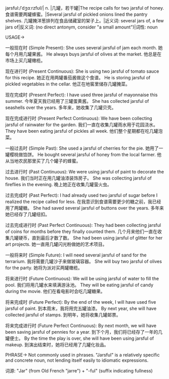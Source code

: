 jarsful:/ˈdʒɑːrzfʊl/| n. |几罐，若干罐|The recipe calls for two jarsful of honey.  食谱需要两罐蜂蜜。|Several jarsful of pickled onions lined the pantry shelves.  几罐腌洋葱排列在食品储藏室的架子上。|近义词: several jars of, a few jars of|反义词: (no direct antonym, consider "a small amount")|词性: noun


USAGE->

一般现在时 (Simple Present):
She uses several jarsful of jam each month. 她每个月用几罐果酱。
He always buys jarsful of olives at the market. 他总是在市场上买几罐橄榄。

现在进行时 (Present Continuous):
She is using two jarsful of  tomato sauce for this recipe.  她正在用两罐番茄酱做这个食谱。
He is storing jarsful of pickled vegetables in the cellar. 他正在地窖里储存几罐腌菜。

现在完成时 (Present Perfect):
I have used three jarsful of mayonnaise this summer.  今年夏天我已经用了三罐蛋黄酱。
She has collected jarsful of seashells over the years. 多年来，她收集了几罐贝壳。

现在完成进行时 (Present Perfect Continuous):
We have been collecting jarsful of rainwater for the garden. 我们一直在收集几罐雨水用于花园浇水。
They have been eating jarsful of pickles all week. 他们整个星期都在吃几罐泡菜。

一般过去时 (Simple Past):
She used a jarsful of cherries for the pie. 她用了一罐樱桃做馅饼。
He bought several jarsful of honey from the local farmer. 他从当地农民那里买了几个罐子的蜂蜜。

过去进行时 (Past Continuous):
We were using jarsful of paint to decorate the house. 我们当时正在用几罐油漆装饰房子。
She was collecting jarsful of fireflies in the evening. 晚上她正在收集几罐萤火虫。

过去完成时 (Past Perfect):
I had already used two jarsful of sugar before I realized the recipe called for less.  在我意识到食谱需要更少的糖之前，我已经用了两罐糖。
She had saved several jarsful of buttons over the years. 多年来她已经存了几罐纽扣。

过去完成进行时 (Past Perfect Continuous):
They had been collecting jarsful of coins for months before they finally counted them.  几个月来他们一直在收集几罐硬币，直到最后才数了数。
She had been using jarsful of glitter for her art projects. 她一直用几罐闪光粉做她的艺术项目。

一般将来时 (Simple Future):
I will need several jarsful of sand for the terrarium. 我将需要几罐沙子来做玻璃容器。
She will buy two jarsful of olives for the party. 她将为派对买两罐橄榄。

将来进行时 (Future Continuous):
We will be using jarsful of water to fill the pool. 我们将用几罐水来填满游泳池。
They will be eating jarsful of candy during the movie. 他们在看电影时会吃几罐糖果。

将来完成时 (Future Perfect):
By the end of the week, I will have used five jarsful of paint. 到本周末，我将用完五罐油漆。
By next year, she will have collected jarsful of stamps. 到明年，她将收集几罐邮票。

将来完成进行时 (Future Perfect Continuous):
By next month, we will have been saving jarsful of pennies for a year. 到下个月，我们将已经存了一年的几罐便士。
By the time the play is over, she will have been using jarsful of makeup. 到演出结束时，她将已经用了几罐化妆品。

PHRASE->
Not commonly used in phrases.  "Jarsful" is a relatively specific and concrete noun, not lending itself easily to idiomatic expressions.

词源:  "Jar" (from Old French "jarre") + "-ful" (suffix indicating fullness)
